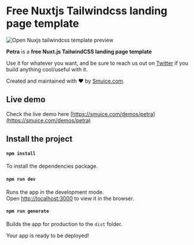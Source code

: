 # Free Nuxtjs Tailwindcss landing page template

![Open Nuxjs tailwindcss template preview](https://i.ibb.co/C5BwVMn/nuxtjs-tailwindcss.png)

**Petra** is a **free Nuxt.js TailwindCSS landing page template**

Use it for whatever you want, and be sure to reach us out on [Twitter](https://twitter.com/Smuice_com) if you build anything cool/useful with it.

Created and maintained with ❤️ by [Smuice.com](https://smuice.com).

## Live demo

Check the live demo here  [https://smuice.com/demos/petra](https://smuice.com/demos/petra)

## Install the project

#### `npm install`
To install the dependencies package.

#### `npm run dev`

Runs the app in the development mode.<br>
Open [http://localhost:3000](http://localhost:3000) to view it in the browser.

#### `npm run generate`

Builds the app for production to the `dist` folder.<br>

Your app is ready to be deployed!
